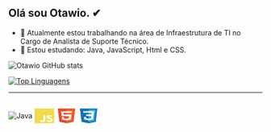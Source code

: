 ## Olá sou Otawio. ✔

- 🔭 Atualmente estou trabalhando na área de Infraestrutura de TI no Cargo de Analista de Suporte Técnico.
- 🌱 Estou estudando: Java, JavaScript, Html e CSS.


![Otawio GitHub stats](https://github-readme-stats-sigma-five.vercel.app/api?username=Otawio&show_icons=true&theme=merko)

[![Top Linguagens](https://github-readme-stats.vercel.app/api/top-langs/?username=Otawio&layout=compact&theme=merko)](https://github.com/Otawio/github-readme-stats)

---

<div style="display: inline_block"><br>
  
  
  <img align="center" alt="Java" height="30" width="40" src="https://raw.githubusercontent.com/jmnote/z-icons/master/svg/java.svg">  
  <img align="center" alt="Js" height="30" width="40" src="https://raw.githubusercontent.com/devicons/devicon/master/icons/javascript/javascript-plain.svg">
  <img align="center" alt="HTML" height="30" width="40" src="https://raw.githubusercontent.com/devicons/devicon/master/icons/html5/html5-original.svg">
  <img align="center" alt="CSS" height="30" width="40" src="https://raw.githubusercontent.com/devicons/devicon/master/icons/css3/css3-original.svg">  
</div>
